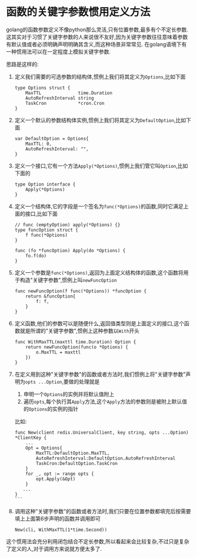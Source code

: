 # 函数的关键字参数惯用定义方法

golang的函数参数定义不像python那么灵活,只有位置参数,最多有个不定长参数.
这其实对于习惯了关键字参数的人来说很不友好,因为关键字参数往往意味着参数有默认值或者必须明确声明明确其含义,而这种场景非常常见.
在golang语境下有一种惯用法可以在一定程度上模拟关键字参数.

思路是这样的:

1. 定义我们需要的可选参数的结构体,惯例上我们将其定义为`Options`,比如下面

    ```golang
    type Options struct {
        MaxTTL              time.Duration
        AutoRefreshInterval string
        TaskCron            *cron.Cron
    }
    ```

2. 定义一个默认的参数结构体实例,惯例上我们将其定义为`DefaultOption`,比如下面

    ```golang
    var DefaultOption = Options{
        MaxTTL: 0,
        AutoRefreshInterval: "",
    }
    ```

3. 定义一个接口,它有一个方法`Apply(*Options)`,惯例上我们管它叫`Option`,比如下面的

    ```golang
    type Option interface {
        Apply(*Options)
    }
    ```

4. 定义一个结构体,它的字段是一个签名为`func(*Options)`的函数,同时它满足上面的接口,比如下面

    ```golang
    // func (emptyOption) apply(*Options) {}
    type funcOption struct {
        f func(*Options)
    }

    func (fo *funcOption) Apply(do *Options) {
        fo.f(do)
    }
    ```

5. 定义一个参数是`func(*Options)`,返回为上面定义结构体的函数,这个函数将用于构造"关键字参数",惯例上叫`newFuncOption`

    ```golang
    func newFuncOption(f func(*Options)) *funcOption {
        return &funcOption{
            f: f,
        }
    }
    ```

6. 定义函数,他们的参数可以是随便什么,返回值类型则是上面定义的接口,这个函数就是所谓的"关键字参数",惯例上这种参数以`With`开头

    ```golang
    func WithMaxTTL(maxttl time.Duration) Option {
        return newFuncOption(func(o *Options) {
            o.MaxTTL = maxttl
        })
    }
    ```

7. 在定义用到这种"关键字参数"的函数或者方法时,我们惯例上将"关键字参数"声明为`opts ...Option`,要做的处理就是
   1. 申明一个`Options`的实例并将默认值附上
   2. 遍历`opts`,每个执行其`Apply`方法,这个`Apply`方法的参数则是被附上默认值的`Options`的实例的指针

    比如:

    ````golang
    func New(client redis.UniversalClient, key string, opts ...Option) *ClientKey {
        ...
        Opt = Options{
            MaxTTL:DefaultOption.MaxTTL,
            AutoRefreshInterval:DefaultOption.AutoRefreshInterval
            TaskCron:DefaultOption.TaskCron
        }
        for _, opt := range opts {
            opt.Apply(&Opt)
        }
       ...
    }
    ```

8. 调用这种"关键字参数"的函数或者方法时,我们只要在位置参数都填完后按需要填上上面第6步声明的函数并调用即可

    ```golang
    New(cli, WithMaxTTL(1*time.Second))
    ```

这个惯用法会充分利用闭包结合不定长参数,所以看起来会比较复杂,不过只是复杂了定义的人,对于调用方来说就方便太多了.